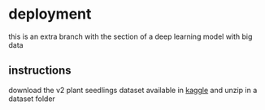# deployment

this is an extra branch with the section of a deep learning model with big data

## instructions

download the v2 plant seedlings dataset available in 
[kaggle](https://www.kaggle.com/datasets/vbookshelf/v2-plant-seedlings-dataset)
and unzip in a dataset folder

